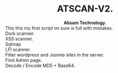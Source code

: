 <center><h1>ATSCAN-V2.</h1></center>
<center><b>Alisam Technology.</b></center>
This this my first script im sure is full with mistakes.<br>
Dork scanner.<br>
XSS scanner.<br>
Sqlmap<br>
LFI scanner.<br>
Filter wordpress and Joomla sites in the server.<br>
Find Admin page.<br>
Decode / Encode MD5 + Base64.<br>
